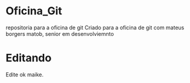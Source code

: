 # Oficina_Git
repositoria para a oficina de git
Criado para a oficina de git com mateus borgers matob, senior em desenvolviemnto 



# Editando
Edite ok maike.